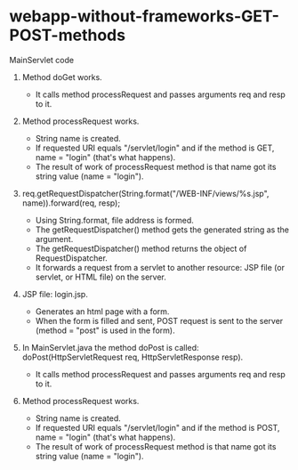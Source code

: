 # webapp-without-frameworks-GET-POST-methods

MainServlet code

1. Method doGet works.  
    - It calls method processRequest and passes arguments req and resp to it.
    
2. Method processRequest works.
    - String name is created.
    - If requested URI equals "/servlet/login" and if the method is GET, name = "login" (that's what happens).
    - The result of work of processRequest method is that name got its string value (name = "login").
    
3. req.getRequestDispatcher(String.format("/WEB-INF/views/%s.jsp", name)).forward(req, resp);
    - Using String.format, file address is formed.
    - The getRequestDispatcher() method gets the generated string as the argument.
    - The getRequestDispatcher() method returns the object of RequestDispatcher.
    - It forwards a request from a servlet to another resource: JSP file (or servlet, or HTML file) on the server.
    
4. JSP file: login.jsp.
    - Generates an html page with a form.
    - When the form is filled and sent, POST request is sent to the server (method = "post" is used in the form).
    
5. In MainServlet.java the method doPost is called: doPost(HttpServletRequest req, HttpServletResponse resp).
    - It calls method processRequest and passes arguments req and resp to it.
    
6. Method processRequest works.
    - String name is created.
    - If requested URI equals "/servlet/login" and if the method is POST, name = "login" (that's what happens).
    - The result of work of processRequest method is that name got its string value (name = "login").
